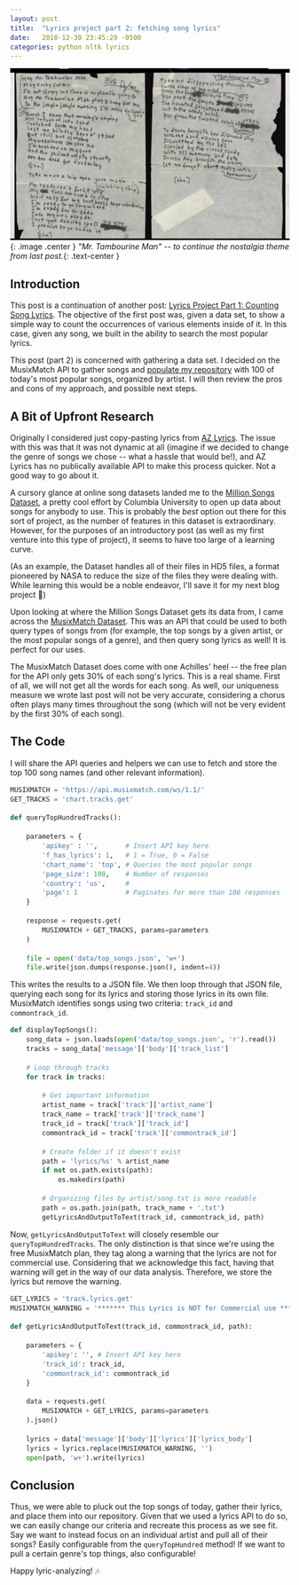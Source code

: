 ```yaml
---
layout: post
title:  "Lyrics project part 2: fetching song lyrics"
date:   2018-12-30 23:45:29 -0500
categories: python nltk lyrics
---
```


![Picture](/assets/img/mr_tambourine_man.png){: .image .center }
_"Mr. Tambourine Man" -- to continue the nostalgia theme from last post._{: .text-center }

## Introduction

This post is a continuation of another post: [Lyrics Project Part 1: Counting Song Lyrics](/blog/python/nltk/lyrics/2018/12/26/counting-song-lyrics.html). The objective of the first post was, given a data set, to show a simple way to count the occurrences of various elements inside of it. In this case, given any song, we built in the ability to search the most popular lyrics.

This post (part 2) is concerned with gathering a data set. I decided on the MusixMatch API to gather songs and [populate my repository](https://github.com/dannysepler/lyrics/tree/master/lyrics) with 100 of today's most popular songs, organized by artist. I will then review the pros and cons of my approach, and possible next steps.

## A Bit of Upfront Research

Originally I considered just copy-pasting lyrics from [AZ Lyrics](http://azlyrics.com). The issue with this was that it was not dynamic at all (imagine if we decided to change the genre of songs we chose -- what a hassle that would be!), and AZ Lyrics has no publically available API to make this process quicker. Not a good way to go about it. 

A cursory glance at online song datasets landed me to the [Million Songs Dataset](https://labrosa.ee.columbia.edu/millionsong/), a pretty cool effort by Columbia University to open up data about songs for anybody to use. This is probably the _best_ option out there for this sort of project, as the number of features in this dataset is extraordinary. However, for the purposes of an introductory post (as well as my first venture into this type of project), it seems to have too large of a learning curve.

(As an example, the Dataset handles all of their files in HD5 files, a format pioneered by NASA to reduce the size of the files they were dealing with. While learning this would be a noble endeavor, I'll save it for my next blog project 🙂)

Upon looking at where the Million Songs Dataset gets its data from, I came across the [MusixMatch Dataset](https://developer.musixmatch.com/). This was an API that could be used to both query types of songs from (for example, the top songs by a given artist, or the most popular songs of a genre), and then query song lyrics as well! It is perfect for our uses.

The MusixMatch Dataset does come with one Achilles' heel -- the free plan for the API only gets 30% of each song's lyrics. This is a real shame. First of all, we will not get all the words for each song. As well, our uniqueness measure we wrote last post will not be very accurate, considering a chorus often plays many times throughout the song (which will not be very evident by the first 30% of each song).

## The Code

I will share the API queries and helpers we can use to fetch and store the top 100 song names (and other relevant information). 


```python
MUSIXMATCH = 'https://api.musixmatch.com/ws/1.1/'
GET_TRACKS = 'chart.tracks.get'

def queryTopHundredTracks():
	
	parameters = {
		'apikey' : '',       # Insert API key here
		'f_has_lyrics': 1,   # 1 = True, 0 = False
		'chart_name': 'top', # Queries the most popular songs
		'page_size': 100,    # Number of responses
		'country': 'us',     # 
		'page': 1            # Paginates for more than 100 responses
	}

	response = requests.get(
		MUSIXMATCH + GET_TRACKS, params=parameters
	)

	file = open('data/top_songs.json', 'w+')
	file.write(json.dumps(response.json(), indent=4))
```

This writes the results to a JSON file. We then loop through that JSON file, querying each song for its lyrics and storing those lyrics in its own file. MusixMatch identifies songs using two criteria: `track_id` and `commontrack_id`.

```python
def displayTopSongs():
	song_data = json.loads(open('data/top_songs.json', 'r').read())
	tracks = song_data['message']['body']['track_list']

	# Loop through tracks
	for track in tracks:

		# Get important information
		artist_name = track['track']['artist_name']
		track_name = track['track']['track_name']
		track_id = track['track']['track_id']
		commontrack_id = track['track']['commontrack_id']
		
		# Create folder if it doesn't exist
		path = 'lyrics/%s' % artist_name
		if not os.path.exists(path):
			os.makedirs(path)

		# Organizing files by artist/song.txt is more readable
		path = os.path.join(path, track_name + '.txt')
		getLyricsAndOutputToText(track_id, commontrack_id, path)
```

Now, `getLyricsAndOutputToText` will closely resemble our `queryTopHundredTracks`. The only distinction is that since we're using the free MusixMatch plan, they tag along a warning that the lyrics are not for commercial use. Considering that we acknowledge this fact, having that warning will get in the way of our data analysis. Therefore, we store the lyrics but remove the warning.


```python
GET_LYRICS = 'track.lyrics.get'
MUSIXMATCH_WARNING = '******* This Lyrics is NOT for Commercial use *******'

def getLyricsAndOutputToText(track_id, commontrack_id, path):
	
	parameters = {
		'apikey': '', # Insert API key here
		'track_id': track_id,
		'commontrack_id': commontrack_id
	}

	data = requests.get(
		MUSIXMATCH + GET_LYRICS, params=parameters
	).json()

	lyrics = data['message']['body']['lyrics']['lyrics_body']
	lyrics = lyrics.replace(MUSIXMATCH_WARNING, '')
	open(path, 'w+').write(lyrics)
```

## Conclusion

Thus, we were able to pluck out the top songs of today, gather their lyrics, and place them into our repository. Given that we used a lyrics API to do so, we can easily change our criteria and recreate this process as we see fit. Say we want to instead focus on an individual artist and pull all of their songs? Easily configurable from the `queryTopHundred` method! If we want to pull a certain genre's top things, also configurable!

Happy lyric-analyzing! 🎶

<style>
	.text-center {
		display: block;
		text-align: center;
	}

	.center {
		display: block;
		margin: 0 auto;
	}

	.image {
		width: 75%;
		min-width: 300px;
		padding:1px;
		background-color: grey;
		border:1px solid #021a40;
	}
</style>